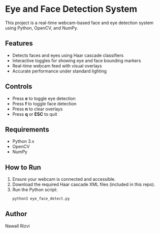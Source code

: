 # Eye and Face Detection System

This project is a real-time webcam-based face and eye detection system using Python, OpenCV, and NumPy.

## Features
- Detects faces and eyes using Haar cascade classifiers
- Interactive toggles for showing eye and face bounding markers
- Real-time webcam feed with visual overlays
- Accurate performance under standard lighting

## Controls
- Press **e** to toggle eye detection
- Press **f** to toggle face detection
- Press **n** to clear overlays
- Press **q** or **ESC** to quit

## Requirements
- Python 3.x
- OpenCV
- NumPy

## How to Run
1. Ensure your webcam is connected and accessible.
2. Download the required Haar cascade XML files (included in this repo).
3. Run the Python script:
   ```bash
   python3 eye_face_detect.py
   ```

## Author
Nawall Rizvi
